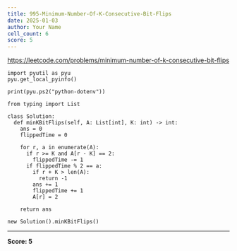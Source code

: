 ```yaml
---
title: 995-Minimum-Number-Of-K-Consecutive-Bit-Flips
date: 2025-01-03
author: Your Name
cell_count: 6
score: 5
---
```


https://leetcode.com/problems/minimum-number-of-k-consecutive-bit-flips


```
import pyutil as pyu
pyu.get_local_pyinfo()
```


```
print(pyu.ps2("python-dotenv"))
```


```
from typing import List
```


```
class Solution:
  def minKBitFlips(self, A: List[int], K: int) -> int:
    ans = 0
    flippedTime = 0

    for r, a in enumerate(A):
      if r >= K and A[r - K] == 2:
        flippedTime -= 1
      if flippedTime % 2 == a:
        if r + K > len(A):
          return -1
        ans += 1
        flippedTime += 1
        A[r] = 2

    return ans
```


```
new Solution().minKBitFlips()
```


---
**Score: 5**